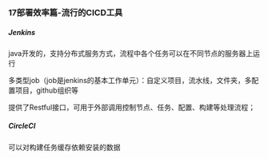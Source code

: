 ### 17部署效率篇-流行的CICD工具

##### Jenkins

java开发的，支持分布式服务方式，流程中各个任务可以在不同节点的服务器上运行

多类型job（job是jenkins的基本工作单元）：自定义项目，流水线，文件夹，多配置项目，github组织等

提供了Restful接口，可用于外部调用控制节点、任务、配置、构建等处理流程；



##### CircleCI

可以对构建任务缓存依赖安装的数据



